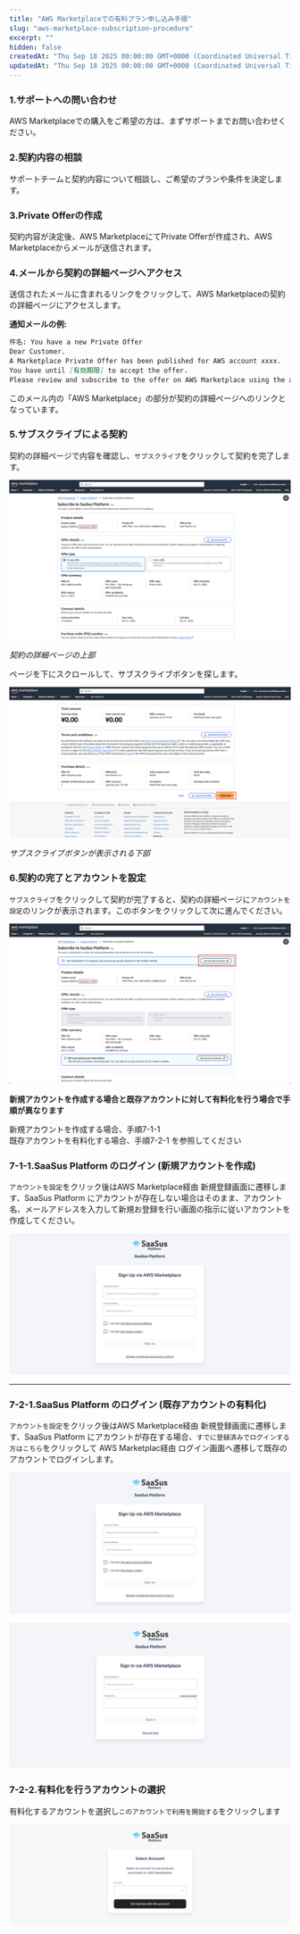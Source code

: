 ```yaml
---
title: "AWS Marketplaceでの有料プラン申し込み手順"
slug: "aws-marketplace-subscription-procedure"
excerpt: ""
hidden: false
createdAt: "Thu Sep 18 2025 00:00:00 GMT+0000 (Coordinated Universal Time)"
updatedAt: "Thu Sep 18 2025 00:00:00 GMT+0000 (Coordinated Universal Time)"
---
```


### 1.サポートへの問い合わせ

AWS Marketplaceでの購入をご希望の方は、まずサポートまでお問い合わせください。

### 2.契約内容の相談

サポートチームと契約内容について相談し、ご希望のプランや条件を決定します。

### 3.Private Offerの作成

契約内容が決定後、AWS MarketplaceにてPrivate Offerが作成され、AWS Marketplaceからメールが送信されます。

### 4.メールから契約の詳細ページへアクセス

送信されたメールに含まれるリンクをクリックして、AWS Marketplaceの契約の詳細ページにアクセスします。

**通知メールの例:**

```markdown
件名: You have a new Private Offer
Dear Customer.
A Marketplace Private Offer has been published for AWS account xxxx.
You have until [有効期限] to accept the offer.
Please review and subscribe to the offer on AWS Marketplace using the appropriate credentials for the above AWS account.
```
このメール内の「AWS Marketplace」の部分が契約の詳細ページへのリンクとなっています。

### 5.サブスクライブによる契約

契約の詳細ページで内容を確認し、`サブスクライブ`をクリックして契約を完了します。

![](/ja/img/part-4/account-settings/aws-marketplace-subscription-procedure/image01.png)

*契約の詳細ページの上部*

ページを下にスクロールして、サブスクライブボタンを探します。

![](/ja/img/part-4/account-settings/aws-marketplace-subscription-procedure/image02.png)

*サブスクライブボタンが表示される下部*

### 6.契約の完了とアカウントを設定

`サブスクライブ`をクリックして契約が完了すると、契約の詳細ページに`アカウントを設定`のリンクが表示されます。このボタンをクリックして次に進んでください。

![](/ja/img/part-4/account-settings/aws-marketplace-subscription-procedure/image03.png)

**新規アカウントを作成する場合と既存アカウントに対して有料化を行う場合で手順が異なります**

新規アカウントを作成する場合、手順7-1-1  
既存アカウントを有料化する場合、手順7-2-1 を参照してください

### 7-1-1.SaaSus Platform のログイン (新規アカウントを作成)

`アカウントを設定`をクリック後はAWS Marketplace経由 新規登録画面に遷移します、SaaSus Platform にアカウントが存在しない場合はそのまま、アカウント名、メールアドレスを入力して新規お登録を行い画面の指示に従いアカウントを作成してください。

![915e21a-image](/ja/img/part-4/account-settings/procedure-for-applying-for-a-paid-plan/915e21a-image.png)

***

### 7-2-1.SaaSus Platform のログイン (既存アカウントの有料化)

`アカウントを設定`をクリック後はAWS Marketplace経由 新規登録画面に遷移します、SaaSus Platform にアカウントが存在する場合、`すでに登録済みでログインする方はこちら`をクリックして AWS Marketplac経由 ログイン画面へ遷移して既存のアカウントでログインします。

![a677094-image](/ja/img/part-4/account-settings/procedure-for-applying-for-a-paid-plan/a677094-image.png)

![f3eaabf-image](/ja/img/part-4/account-settings/procedure-for-applying-for-a-paid-plan/f3eaabf-image.png)

### 7-2-2.有料化を行うアカウントの選択

有料化するアカウントを選択し`このアカウントで利用を開始する`をクリックします

![e15cc67-image](/ja/img/part-4/account-settings/procedure-for-applying-for-a-paid-plan/e15cc67-image.png)
